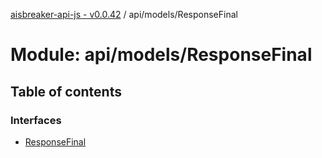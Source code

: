 [aisbreaker-api-js - v0.0.42](../README.md) / api/models/ResponseFinal

# Module: api/models/ResponseFinal

## Table of contents

### Interfaces

- [ResponseFinal](../interfaces/api_models_ResponseFinal.ResponseFinal.md)
